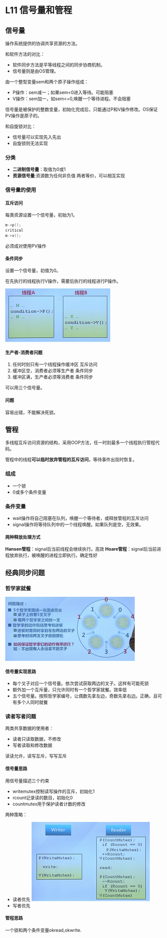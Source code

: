 # L11 信号量和管程

## 信号量

操作系统提供的协调共享资源的方法。

和软件方法的对比：
- 软件同步方法是平等线程之间的同步协商机制。
- 信号量则是由OS管理。

由一个整型变量sem和两个原子操作组成：
- P操作：sem减一；如果sem<0进入等待。可能阻塞
- V操作：sem加一，如sem<=0,唤醒一个等待进程。不会阻塞

信号量是被保护的整数变量，初始化完成后，只能通过P和V操作修改。OS保证PV操作是原子的。

和自旋锁对比：
- 信号量可以实现先入先出
- 自旋锁则无法实现

### 分类

- **二进制信号量**：取值为0或1
- **资源信号量**:资源数为任何非负值
两者等价，可以相互实现

### 信号量的使用

#### 互斥访问

每类资源设置一个信号量，初始为1。

```c
m->p(); 
critical
m->v();
```

必须成对使用PV操作

#### 条件同步

设置一个信号量，初值为0。

在先执行的线程执行V操作，需要后执行的线程进行P操作。

![](_v_images/20200402080804784_83466006.png)

#### 生产者-消费者问题

1. 任何时刻只有一个线程操作缓冲区 互斥访问
2. 缓冲区空，消费者必须等生产者 条件同步
3. 缓冲区满，生产者必须等消费者 条件同步

可以用三个信号量。

#### 问题

容易出错，不能解决死锁。

## 管程

多线程互斥访问资源的结构，采用OOP方法，任一时刻最多一个线程执行管程代码。

管程中的线程**可以临时放弃管程的互斥访问**，等待事件出现时恢复。

### 组成

- 一个锁
- 0或多个条件变量

### 条件变量

- wait操作将自己阻塞在队列，唤醒一个等待者，或释放管程的互斥访问
- signal操作将等待队列中的一个线程唤醒。如果队列是空，无效果。

#### 两种释放处理方式

**Hansen管程**：signal后当前线程会继续执行。高效
**Hoare管程**：signal后当前进程放弃执行，被唤醒的进程立即执行。确定性好

## 经典同步问题

### 哲学家就餐

![](_v_images/20200402082554711_308253854.png)

#### 信号量实现思路

- 每个叉子对应一个信号量。依次尝试获取两边的叉子。这样有可能死锁
- 额外加一个互斥量，只允许同时有一个哲学家就餐。效率低
- 五个信号量。按照哲学家编号，让偶数先拿左边，奇数先拿右边。正确，且可有多个人同时就餐

### 读者写者问题

两类共享数据的使用者：
- 读者只读取数据，不修改
- 写者读取和修改数据

读读允许，读写互斥，写写互斥

#### 信号量思路

用信号量描述三个约束

- writemutex控制读写操作的互斥，初始化1
- rcount记录读的数目，初始化0
- countmutex用于保护读者计数的修改

两种策略：
- 读者优先
![](_v_images/20200402083529604_1955080018.png)
- 写者优先

#### 管程思路

一个锁和两个条件变量okread,okwrite.